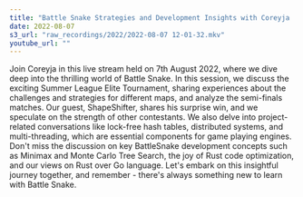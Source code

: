 ```yaml
---
title: "Battle Snake Strategies and Development Insights with Coreyja | Programming in Rust"
date: 2022-08-07
s3_url: "raw_recordings/2022/2022-08-07 12-01-32.mkv"
youtube_url: ""
---
```


Join Coreyja in this live stream held on 7th August 2022, where we dive deep into the thrilling world of Battle Snake. In this session, we discuss the exciting Summer League Elite Tournament, sharing experiences about the challenges and strategies for different maps, and analyze the semi-finals matches. Our guest, ShapeShifter, shares his surprise win, and we speculate on the strength of other contestants. We also delve into project-related conversations like lock-free hash tables, distributed systems, and multi-threading, which are essential components for game playing engines. Don't miss the discussion on key BattleSnake development concepts such as Minimax and Monte Carlo Tree Search, the joy of Rust code optimization, and our views on Rust over Go language. Let's embark on this insightful journey together, and remember - there's always something new to learn with Battle Snake.
